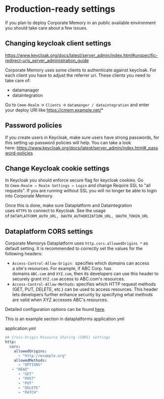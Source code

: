 # Production-ready settings

If you plan to deploy Corporate Memory in an public available environment you should take care about a few issues.

## Changing keycloak client settings

<https://www.keycloak.org/docs/latest/server_admin/index.html#unspecific-redirect-uris_server_administration_guide>

Corporate Memory uses some clients to authenticate against keycloak. For each client you have to adjust the referrer uri. These clients you need to take care of:

- datamanager
- dataintegration

Go to `Cmem-Realm` → `Clients` → `datamanger / dataintegration` and enter your deploy URI like <https://cmem.example.net/>*

## Password policies

If you create users in Keycloak, make sure users have strong passwords, for this setting up password policies will help. You can take a look here: <https://www.keycloak.org/docs/latest/server_admin/index.html#_password-policies>

## Change Keycloak cookie settings

In Keycloak you should enforce secure flag for keycloak cookies. Go to `Cmem-Realm → Realm Settings → Login` and change Require SSL to "all requests". If you are running without SSL you will no longer be able to login into Corporate Memory.

Once this is done, make sure Dataplatform and Dataintegration uses `HTTPS` to connect to Keycloak. See the usage of `DATAPLATFORM_AUTH_URL, OAUTH_AUTHORIZATION_URL, OAUTH_TOKEN_URL`

## Dataplatform CORS settings

Corporate Memorys Dataplatform uses `http.cors.allowedOrigins *` as default setting. It is recommended to correctly set the values for the following headers:

- `Access-Control-Allow-Origin`:  specifies which domains can access a site's resources. For example, if ABC Corp. has domains `ABC.com` and `XYZ.com`, then its developers can use this header to securely grant `XYZ.com` access to ABC.com's resources.
- `Access-Control-Allow-Methods`: specifies which HTTP request methods (GET, PUT, DELETE, etc.) can be used to access resources. This header lets developers further enhance security by specifying what methods are valid when XYZ accesses ABC's resources.

Detailed configuration options can be found [here](https://documentation.eccenca.com/latest/deploy-and-configure/configuration/dataplatform#id-.DataPlatformv20.12-cross-origin-resource-sharing-corsCross-originresourcesharing(CORS)).

This is an example section in dataplatforms application.yml

application.yml

```yaml
## Cross-Origin Resource Sharing (CORS) settings
http:
  cors:
    allowedOrigins:
      - "http://example.org"
    allowedMethods:
      - "OPTIONS"
   - "HEAD"
      - "GET"
      - "POST"
      - "PUT"
      - "DELETE"
      - "PATCH"
```
